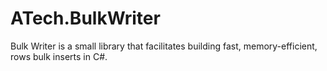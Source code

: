 # ATech.BulkWriter

Bulk Writer is a small library that facilitates building fast, memory-efficient, rows bulk inserts in C#.
